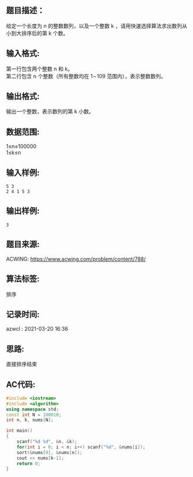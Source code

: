 ## 题目描述：
给定一个长度为 n 的整数数列，以及一个整数  k ，请用快速选择算法求出数列从小到大排序后的第 k 个数。

## 输入格式:
第一行包含两个整数 n 和 k。  
第二行包含 n 个整数（所有整数均在 1∼109 范围内），表示整数数列。  

## 输出格式:
输出一个整数，表示数列的第 k 小数。  

## 数据范围:
1≤n≤100000  
1≤k≤n

## 输入样例:
```
5 3
2 4 1 5 3
```

## 输出样例:
```
3
```

## 题目来源:
ACWING: https://www.acwing.com/problem/content/788/
## 算法标签:
排序

## 记录时间:
azwcl : 2021-03-20 16:36

## 思路:
直接排序结束

## AC代码:
```cpp
#include <iostream>
#include <algorithm>
using namespace std;
const int N = 100010;
int n, k, nums[N];

int main()
{
    scanf("%d %d", &n, &k);
    for(int i = 0; i < n; i++) scanf("%d", &nums[i]);
    sort(&nums[0], &nums[n]);
    cout << nums[k-1];
    return 0;
}
```